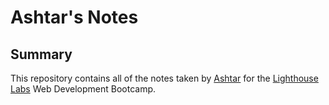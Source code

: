 # Ashtar's Notes

## Summary 

This repository contains all of the notes taken by [Ashtar](https://github.com/ashhtar) for the [Lighthouse Labs](https://www.lighthouselabs.ca/) Web Development Bootcamp.
